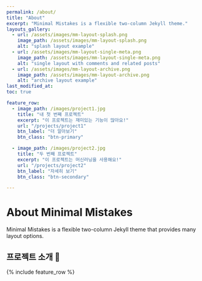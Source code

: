 ```yaml
---
permalink: /about/
title: "About"
excerpt: "Minimal Mistakes is a flexible two-column Jekyll theme."
layouts_gallery:
  - url: /assets/images/mm-layout-splash.png
    image_path: /assets/images/mm-layout-splash.png
    alt: "splash layout example"
  - url: /assets/images/mm-layout-single-meta.png
    image_path: /assets/images/mm-layout-single-meta.png
    alt: "single layout with comments and related posts"
  - url: /assets/images/mm-layout-archive.png
    image_path: /assets/images/mm-layout-archive.png
    alt: "archive layout example"
last_modified_at: 
toc: true

feature_row:
  - image_path: /images/project1.jpg
    title: "내 첫 번째 프로젝트"
    excerpt: "이 프로젝트는 재미있는 기능이 많아요!"
    url: "/projects/project1"
    btn_label: "더 알아보기"
    btn_class: "btn-primary"

  - image_path: /images/project2.jpg
    title: "두 번째 프로젝트"
    excerpt: "이 프로젝트는 머신러닝을 사용해요!"
    url: "/projects/project2"
    btn_label: "자세히 보기"
    btn_class: "btn-secondary"

---
```


# About Minimal Mistakes
Minimal Mistakes is a flexible two-column Jekyll theme that provides many layout options.

## 프로젝트 소개 🚀
{% include feature_row %}